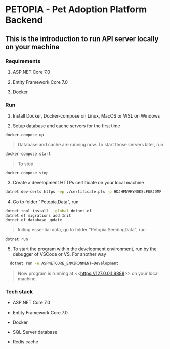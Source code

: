 # PETOPIA - Pet Adoption Platform Backend

## This is the introduction to run API server locally on your machine

### Requirements

1. ASP.NET Core 7.0

2. Entity Framework Core 7.0

3. Docker

### Run

1. Install Docker, Docker-compose on Linux, MacOS or WSL on Windows

2. Setup database and cache servers for the first time

```bash
docker-compose up
```

> Database and cache are running now. To start those servers later, run

```bash
docker-compose start
```

> To stop

```bash
docker-compose stop
```

3. Create a development HTTPs certificate on your local machine

```bash
dotnet dev-certs https -ep ./certificate.pfx -p HDJHFNVHYNDKSLFUEJDMF --trust
```

4. Go to folder "Petopia.Data", run

```bash
dotnet tool install --global dotnet-ef
dotnet ef migrations add Init
dotnet ef database update
```

> Initing essential data, go to folder "Petopia.SeedingData", run

```bash
dotnet run
```

5. To start the program within the development environment, run by the debugger of VSCode or VS. For another way

```bash
  dotnet run -e ASPNETCORE_ENVIRONMENT=Development
```

> Now program is running at <<<https://127.0.0.1:8888>>> on your local machine.

### Tech stack

- ASP.NET Core 7.0

- Entity Framework Core 7.0

- Docker

- SQL Server database

- Redis cache
